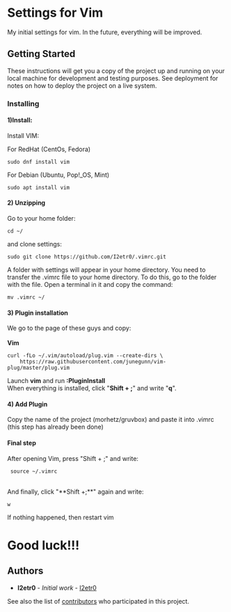 # Settings for Vim

My initial settings for vim. In the future, everything will be improved.

## Getting Started

These instructions will get you a copy of the project up and running on your local machine for development and testing purposes. See deployment for notes on how to deploy the project on a live system.

### Installing

#### 1)Install:
Install VIM:

For RedHat (CentOs, Fedora)
```
sudo dnf install vim
```

For Debian (Ubuntu, Pop!\_OS, Mint)
```
sudo apt install vim
```
#### 2) Unzipping
Go to your home folder:
```
cd ~/
```
and clone settings:
```
sudo git clone https://github.com/I2etr0/.vimrc.git
```
A folder with settings will appear in your home directory. You need to transfer the .vimrc file to your home directory. To do this, go to the folder with the file. Open a terminal in it and copy the command:
```
mv .vimrc ~/
```
#### 3) Plugin installation
We go to the page of these guys and copy:  
<br/>
**Vim**  

```
curl -fLo ~/.vim/autoload/plug.vim --create-dirs \
    https://raw.githubusercontent.com/junegunn/vim-plug/master/plug.vim
```
Launch **vim** and run **:PluginInstall**  
When everything is installed, click "**Shift + ;**" and write "**q**".  

#### 4) Add Plugin
Copy the name of the project (morhetz/gruvbox) and paste it into .vimrc (this step has already been done)


#### Final step

After opening Vim, press "Shift + ;" and write:
```
 source ~/.vimrc
```
<br/>
And finally, click "**Shift +;**" again and write:  

```
w
```


If nothing happened, then restart vim

# Good luck!!!


## Authors

* **I2etr0** - *Initial work* - [I2etr0](https://github.com/I2etr0)

See also the list of [contributors](https://github.com/your/project/contributors) who participated in this project.
